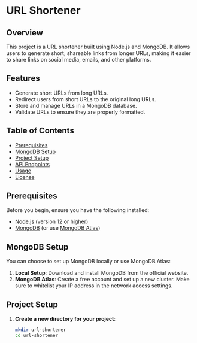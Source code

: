 # URL Shortener

## Overview

This project is a URL shortener built using Node.js and MongoDB. It allows users to generate short, shareable links from longer URLs, making it easier to share links on social media, emails, and other platforms.

## Features

- Generate short URLs from long URLs.
- Redirect users from short URLs to the original long URLs.
- Store and manage URLs in a MongoDB database.
- Validate URLs to ensure they are properly formatted.

## Table of Contents

- [Prerequisites](#prerequisites)
- [MongoDB Setup](#mongodb-setup)
- [Project Setup](#project-setup)
- [API Endpoints](#api-endpoints)
- [Usage](#usage)
- [License](#license)

## Prerequisites

Before you begin, ensure you have the following installed:

- [Node.js](https://nodejs.org/) (version 12 or higher)
- [MongoDB](https://www.mongodb.com/try/download/community) (or use [MongoDB Atlas](https://www.mongodb.com/cloud/atlas))

## MongoDB Setup

You can choose to set up MongoDB locally or use MongoDB Atlas:

1. **Local Setup**: Download and install MongoDB from the official website.
2. **MongoDB Atlas**: Create a free account and set up a new cluster. Make sure to whitelist your IP address in the network access settings.

## Project Setup

1. **Create a new directory for your project**:
   ```bash
   mkdir url-shortener
   cd url-shortener
   ```
